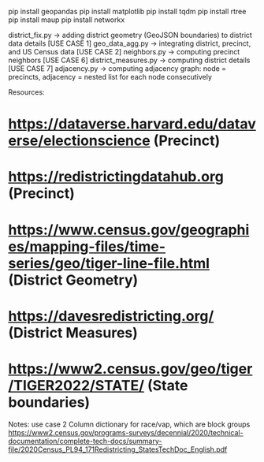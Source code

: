 pip install geopandas
pip install matplotlib
pip install tqdm
pip install rtree
pip install maup
pip install networkx

district_fix.py -> adding district geometry (GeoJSON boundaries) to district data details
[USE CASE 1] geo_data_agg.py -> integrating district, precinct, and US Census data
[USE CASE 2] neighbors.py -> computing precinct neighbors 
[USE CASE 6] district_measures.py -> computing district details
[USE CASE 7] adjacency.py -> computing adjacency graph: node = precincts, adjacency = nested list for each node consecutively

Resources:
# https://dataverse.harvard.edu/dataverse/electionscience (Precinct)
# https://redistrictingdatahub.org (Precinct)
# https://www.census.gov/geographies/mapping-files/time-series/geo/tiger-line-file.html (District Geometry)
# https://davesredistricting.org/ (District Measures)
# https://www2.census.gov/geo/tiger/TIGER2022/STATE/ (State boundaries)

Notes:
use case 2 Column dictionary for race/vap, which are block groups
https://www2.census.gov/programs-surveys/decennial/2020/technical-documentation/complete-tech-docs/summary-file/2020Census_PL94_171Redistricting_StatesTechDoc_English.pdf
